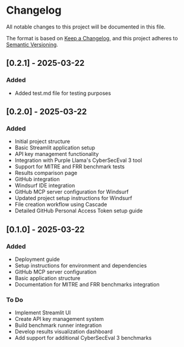 # Changelog

All notable changes to this project will be documented in this file.

The format is based on [Keep a Changelog](https://keepachangelog.com/en/1.0.0/),
and this project adheres to [Semantic Versioning](https://semver.org/spec/v2.0.0.html).

## [0.2.1] - 2025-03-22

### Added
- Added test.md file for testing purposes

## [0.2.0] - 2025-03-22

### Added
- Initial project structure
- Basic Streamlit application setup
- API key management functionality
- Integration with Purple Llama's CyberSecEval 3 tool
- Support for MITRE and FRR benchmark tests
- Results comparison page
- GitHub integration
- Windsurf IDE integration
- GitHub MCP server configuration for Windsurf
- Updated project setup instructions for Windsurf
- File creation workflow using Cascade
- Detailed GitHub Personal Access Token setup guide

## [0.1.0] - 2025-03-22
### Added
- Deployment guide
- Setup instructions for environment and dependencies
- GitHub MCP server configuration
- Basic application structure
- Documentation for MITRE and FRR benchmarks integration

### To Do
- Implement Streamlit UI
- Create API key management system
- Build benchmark runner integration
- Develop results visualization dashboard
- Add support for additional CyberSecEval 3 benchmarks